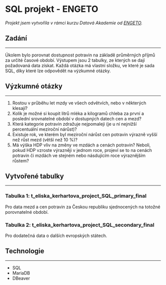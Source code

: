 # SQL projekt - ENGETO
*Projekt jsem vytvořila v rámci kurzu Datová Akademie od [ENGETO](https://engeto.cz/).*

## Zadání
---
Úkolem bylo porovnat dostupnost potravin na základě průměrných příjmů za určité časové období.
Výstupem jsou 2 tabulky, ze kterých se dají požadovaná data získat.
Každá otázka má vlastní složku, ve které je sada SQL, díky které lze odpovědět na výzkumné otázky.

## Výzkumné otázky
---
1. Rostou v průběhu let mzdy ve všech odvětvích, nebo v některých klesají?
2. Kolik je možné si koupit litrů mléka a kilogramů chleba za první a poslední srovnatelné období v dostupných datech cen a mezd?
3. Která kategorie potravin zdražuje nejpomaleji (je u ní nejnižší percentuální meziroční nárůst)?
4. Existuje rok, ve kterém byl meziroční nárůst cen potravin výrazně vyšší než růst mezd (větší než 10 %)?
5. Má výška HDP vliv na změny ve mzdách a cenách potravin? Neboli, pokud HDP vzroste výrazněji v jednom roce, projeví se to na cenách potravin či mzdách ve stejném nebo násdujícím roce výraznějším růstem?

## Vytvořené tabulky
---
### Tabulka 1: t_eliska_kerhartova_project_SQL_primary_final
Pro data mezd a cen potravin za Českou republiku sjednocených na totožné porovnatelné období.

### Tabulka 2: t_eliska_kerhartova_project_SQL_secondary_final
Pro dodatečná data o dalších evropských státech.

## Technologie
---
- SQL
- MariaDB
- DBeaver



